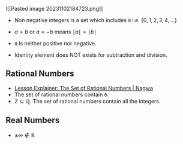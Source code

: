 
![[Pasted image 20231102184723.png]]


- Non negative integers is a set which includes `0` i.e. $\{0, 1, 2, 3, 4, \dots\}$
- $a = b$ or $a = -b$ means $\mid a \mid = \mid b \mid$
- `0` is neither positive nor negative.

- Identity element does NOT exists for subtraction and division.
## Rational Numbers
- [Lesson Explainer: The Set of Rational Numbers | Nagwa](https://www.nagwa.com/en/explainers/584141491646/)
- The set of rational numbers contain `0`.
- $\mathbb{Z} \subseteq \mathbb{Q}$. The set of rational numbers contain all the integers.

## Real Numbers
- $\pm \infty \not\in \mathbb{R}$ 